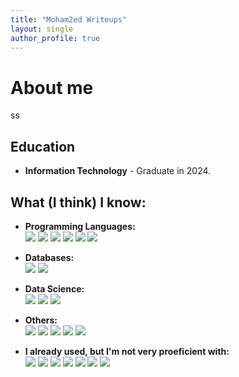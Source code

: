 ```yaml
---
title: "Moham2ed Writeups"
layout: single
author_profile: true
---
```


# About me

ss

## Education

- **Information Technology** - Graduate in 2024.

## What (I think) I know:

- **Programming Languages:** <br>
<img src="https://img.shields.io/badge/python-%2314354C.svg?&style=for-the-badge&logo=python&logoColor=white"/> <img src="https://img.shields.io/badge/c-%2300599C.svg?&style=for-the-badge&logo=c&logoColor=white"/> <img src="https://img.shields.io/badge/c++-%2300599C.svg?&style=for-the-badge&logo=c%2B%2B&ogoColor=white"/> <img src="https://img.shields.io/badge/java-%23ED8B00.svg?&style=for-the-badge&logo=java&logoColor=white"/> <img src="https://img.shields.io/badge/node.js-%2343853D.svg?&style=for-the-badge&logo=node.js&logoColor=white"/> <img src="https://img.shields.io/badge/typescript-%23007ACC.svg?&style=for-the-badge&logo=typescript&logoColor=white"/>

- **Databases:** <br>
<img src ="https://img.shields.io/badge/postgres-336791.svg?&style=for-the-badge&logo=postgresql&logoColor=white"/> <img src ="https://img.shields.io/badge/MongoDB-%234ea94b.svg?&style=for-the-badge&logo=mongodb&logoColor=white"/>

- **Data Science:** <br>
<img src="https://img.shields.io/badge/apache%20spark-E25A1C.svg?&style=for-the-badge&logo=Apache%20Spark&logoColor=white"> <img src="https://img.shields.io/badge/sklearn-F7931E.svg?&style=for-the-badge&logo=scikit-learn&logoColor=white"> <img src="https://img.shields.io/badge/pandas-%23150458.svg?&style=for-the-badge&logo=pandas&logoColor=white" />

- **Others:** <br>
<img src="https://img.shields.io/badge/linux-f8f8ff.svg?&style=for-the-badge&logo=linux&logoColor=black"> <img src="https://img.shields.io/badge/git-%23F05033.svg?&style=for-the-badge&logo=git&logoColor=white"/> <img src="https://img.shields.io/badge/docker-%230db7ed.svg?&style=for-the-badge&logo=docker&logoColor=white"/> <img src="https://img.shields.io/badge/Android-3DDC84?style=for-the-badge&logo=android&logoColor=white"/> <img src="https://img.shields.io/badge/express.js-%23404d59.svg?&style=for-the-badge"/>

- **I already used, but I'm not very proeficient with:** <br>
<img src="https://img.shields.io/badge/r-%23276DC3.svg?&style=for-the-badge&logo=r&logoColor=white"/> <img src="https://img.shields.io/badge/kotlin-%230095D5.svg?&style=for-the-badge&logo=kotlin&logoColor=white"/> <img src="https://img.shields.io/badge/scala-%23DC322F.svg?&style=for-the-badge&logo=scala&logoColor=white"/> <img src="https://img.shields.io/badge/html5-%23E34F26.svg?&style=for-the-badge&logo=html5&logoColor=white"/> <img src="https://img.shields.io/badge/css3-%231572B6.svg?&style=for-the-badge&logo=css3&logoColor=white"/> <img src="https://img.shields.io/badge/jQuery-0769AD?style=for-the-badge&logo=jquery&logoColor=white"/> <img src="https://img.shields.io/badge/AWS-%23FF9900.svg?&style=for-the-badge&logo=amazon-aws&logoColor=white"/>
